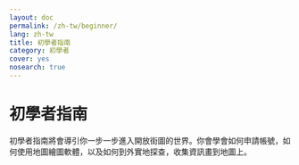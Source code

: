 ```yaml
---
layout: doc
permalink: /zh-tw/beginner/
lang: zh-tw
title: 初學者指南
category: 初學者
cover: yes
nosearch: true
---
```


初學者指南
================

初學者指南將會導引你一步一步進入開放街圖的世界。你會學會如何申請帳號，如何使用地圖繪圖軟體，以及如何到外實地探查，收集資訊畫到地圖上。
